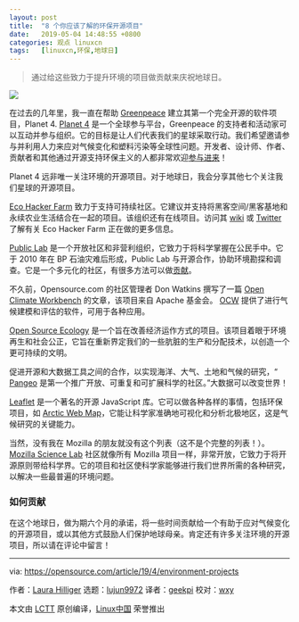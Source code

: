 ```yaml
---
layout: post
title:	"8 个你应该了解的环保开源项目"
date:	2019-05-04 14:48:55 +0800 
categories:	观点 linuxcn 
tags:	[linuxcn,环保,地球日]
---
```




> 
> 通过给这些致力于提升环境的项目做贡献来庆祝地球日。
> 
> 
> 


![](/Asserts/Images//attachment/album/201905/04/144832l5kg9xogo9gu2aw2.jpg)


在过去的几年里，我一直在帮助 [Greenpeace](http://www.greenpeace.org) 建立其第一个完全开源的软件项目，Planet 4. [Planet 4](http://medium.com/planet4) 是一个全球参与平台，Greenpeace 的支持者和活动家可以互动并参与组织。它的目标是让人们代表我们的星球采取行动。我们希望邀请参与并利用人力来应对气候变化和塑料污染等全球性问题。开发者、设计师、作者、贡献者和其他通过开源支持环保主义的人都非常欢迎[参与进来](https://planet4.greenpeace.org/community/#partners-open-sourcers)！


Planet 4 远非唯一关注环境的开源项目。对于地球日，我会分享其他七个关注我们星球的开源项目。


[Eco Hacker Farm](https://wiki.ecohackerfarm.org/start) 致力于支持可持续社区。它建议并支持将黑客空间/黑客基地和永续农业生活结合在一起的项目。该组织还有在线项目。访问其 [wiki](https://wiki.ecohackerfarm.org/) 或 [Twitter](https://twitter.com/EcoHackerFarm) 了解有关 Eco Hacker Farm 正在做的更多信息。


[Public Lab](https://publiclab.org/) 是一个开放社区和非营利组织，它致力于将科学掌握在公民手中。它于 2010 年在 BP 石油灾难后形成，Public Lab 与开源合作，协助环境勘探和调查。它是一个多元化的社区，有很多方法可以做[贡献](https://publiclab.org/contribute)。


不久前，Opensource.com 的社区管理者 Don Watkins 撰写了一篇 [Open Climate Workbench](https://opensource.com/article/17/1/apache-open-climate-workbench) 的文章，该项目来自 Apache 基金会。 [OCW](https://climate.apache.org/) 提供了进行气候建模和评估的软件，可用于各种应用。


[Open Source Ecology](https://wiki.opensourceecology.org/wiki/Project_needs) 是一个旨在改善经济运作方式的项目。该项目着眼于环境再生和社会公正，它旨在重新界定我们的一些肮脏的生产和分配技术，以创造一个更可持续的文明。


促进开源和大数据工具之间的合作，以实现海洋、大气、土地和气候的研究，“ [Pangeo](http://pangeo.io/) 是第一个推广开放、可重复和可扩展科学的社区。”大数据可以改变世界！


[Leaflet](https://leafletjs.com/) 是一个著名的开源 JavaScript 库。它可以做各种各样的事情，包括环保项目，如 [Arctic Web Map](https://webmap.arcticconnect.ca/#ac_3573/2/20.8/-65.5)，它能让科学家准确地可视化和分析北极地区，这是气候研究的关键能力。


当然，没有我在 Mozilla 的朋友就没有这个列表（这不是个完整的列表！）。[Mozilla Science Lab](https://science.mozilla.org/) 社区就像所有 Mozilla 项目一样，非常开放，它致力于将开源原则带给科学界。它的项目和社区使科学家能够进行我们世界所需的各种研究，以解决一些最普遍的环境问题。


### 如何贡献


在这个地球日，做为期六个月的承诺，将一些时间贡献给一个有助于应对气候变化的开源项目，或以其他方式鼓励人们保护地球母亲。肯定还有许多关注环境的开源项目，所以请在评论中留言！




---


via: <https://opensource.com/article/19/4/environment-projects>


作者：[Laura Hilliger](https://opensource.com/users/laurahilliger) 选题：[lujun9972](https://github.com/lujun9972) 译者：[geekpi](https://github.com/geekpi) 校对：[wxy](https://github.com/wxy)


本文由 [LCTT](https://github.com/LCTT/TranslateProject) 原创编译，[Linux中国](https://linux.cn/) 荣誉推出
